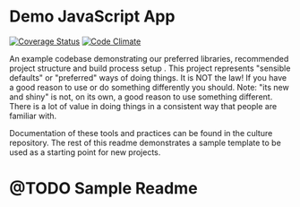 # Demo JavaScript App

[![Coverage Status](https://coveralls.io/repos/github/holidayextras/example-js-project/badge.svg?branch=master)](https://coveralls.io/github/holidayextras/example-js-project?branch=master)
[![Code Climate](https://codeclimate.com/github/holidayextras/example-js-project/badges/gpa.svg)](https://codeclimate.com/github/holidayextras/example-js-project)

An example codebase demonstrating our preferred libraries, recommended project structure and build process setup . This project represents "sensible defaults" or "preferred" ways of doing things. It is NOT the law! If you have a good reason to use or do something differently you should. Note: "its new and shiny" is not, on its own, a good reason to use something different. There is a lot of value in doing things in a consistent way that people are familiar with.

Documentation of these tools and practices can be found in the culture repository. The rest of this readme demonstrates a sample template to be used as a starting point for new projects.

# @TODO Sample Readme
